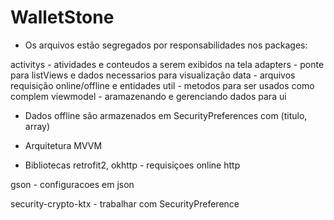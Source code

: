 # WalletStone

- Os arquivos estão segregados por responsabilidades nos packages:

activitys - atividades e conteudos a serem exibidos na tela
adapters - ponte para listViews e dados necessarios para visualização
data - arquivos requisição online/offline e entidades
util - metodos para ser usados como complem
viewmodel - aramazenando e gerenciando dados para ui

- Dados offline são armazenados em SecurityPreferences com (titulo, array)

- Arquitetura MVVM

- Bibliotecas
retrofit2, okhttp - requisiçoes online http

gson - configuracoes em json

security-crypto-ktx - trabalhar com SecurityPreference


